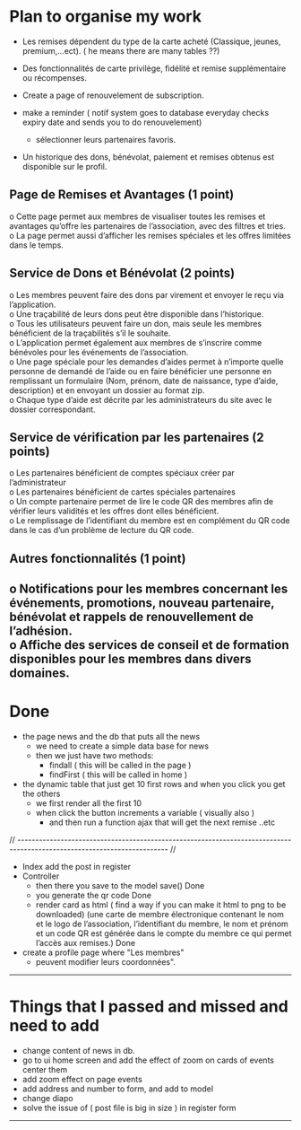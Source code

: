 # Plan to organise my work


- Les remises dépendent du type de la carte acheté (Classique, jeunes, premium,…ect). ( he means there are many tables ??)

- Des fonctionnalités de carte privilège, fidélité et remise supplémentaire ou récompenses. 

- Create a page of renouvelement de subscription.

- make a reminder ( notif system goes to database everyday checks expiry date
and sends you to do renouvelement) 


  - sélectionner leurs partenaires favoris.

- Un historique des dons, bénévolat, paiement et remises obtenus est disponible sur le profil.


## Page de Remises et Avantages (1 point)

o Cette page permet aux membres de visualiser toutes les remises et avantages qu’offre les
partenaires de l’association, avec des filtres et tries.<br>
o La page permet aussi d’afficher les remises spéciales et les offres limitées dans le temps.

## Service de Dons et Bénévolat (2 points)

o Les membres peuvent faire des dons par virement et envoyer le reçu via l’application.<br>
o Une traçabilité de leurs dons peut être disponible dans l’historique.<br>
o Tous les utilisateurs peuvent faire un don, mais seule les membres bénéficient de la
traçabilités s’il le souhaite.<br>
o L’application permet également aux membres de s’inscrire comme bénévoles pour les
événements de l’association.<br>
o Une page spéciale pour les demandes d’aides permet à n’importe quelle personne de
demandé de l’aide ou en faire bénéficier une personne en remplissant un formulaire (Nom,
prénom, date de naissance, type d’aide, description) et en envoyant un dossier au format
zip.<br>
o Chaque type d’aide est décrite par les administrateurs du site avec le dossier correspondant.


## Service de vérification par les partenaires (2 points)

o Les partenaires bénéficient de comptes spéciaux créer par l’administrateur<br>
o Les partenaires bénéficient de cartes spéciales partenaires<br>
o Un compte partenaire permet de lire le code QR des membres afin de vérifier leurs validités
et les offres dont elles bénéficient.<br>
o Le remplissage de l’identifiant du membre est en complément du QR code dans le cas d’un
problème de lecture du QR code.

## Autres fonctionnalités (1 point)

o Notifications pour les membres concernant les événements, promotions, nouveau
partenaire, bénévolat et rappels de renouvellement de l’adhésion.<br>
o Affiche des services de conseil et de formation disponibles pour les membres dans divers
domaines.
---
# Done
- the page news and the db that puts all the news
  - we need to create a simple data base for news
  - then we just have two methods:
    - findall ( this will be called in the page )
    - findFirst ( this will be called in home )
- the dynamic table that just get 10 first rows and when you click you get the others
  - we first render all the first 10
  - when click the button increments a variable ( visually also )
    - and then run a function ajax that will get the next remise ..etc

// ------------------------------------------------------------------------------------------------------------------------ //

- Index add the post in register
- Controller
  - then there you save to the model save() Done
  - you generate the qr code Done
  - render card as html ( find a way if you can make it html to png to be downloaded)
    (une carte de membre électronique contenant le nom et le logo de
    l’association, l’identifiant du membre, le nom et prénom et un code QR est générée dans
    le compte du membre ce qui permet l’accès aux remises.) Done
- create a profile page where "Les membres"
  - peuvent modifier leurs coordonnées".
---
# Things that I passed and missed and need to add
- change content of news in db.
- go to ui home screen and add the effect of zoom on cards of events center them 
- add zoom effect on page events
- add address and number to form, and add to model 
- change diapo
- solve the issue of ( post file is big in size ) in register form

---